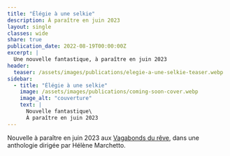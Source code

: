 ```yaml
---
title: "Élégie à une selkie"
description: À paraître en juin 2023
layout: single
classes: wide
share: true
publication_date: 2022-08-19T00:00:00Z
excerpt: |
  Une nouvelle fantastique, à paraître en juin 2023
header:
  teaser: /assets/images/publications/elegie-a-une-selkie-teaser.webp
sidebar:
  - title: "Élégie à une selkie"
    image: /assets/images/publications/coming-soon-cover.webp
    image_alt: "couverture"
    text: |
      Nouvelle fantastique\
      À paraître en juin 2023
---
```


Nouvelle à paraître en juin 2023 aux <a href="https://www.vagabondsdureve.fr/" target="_blank">Vagabonds du rêve</a>, dans une anthologie dirigée par Hélène Marchetto.

